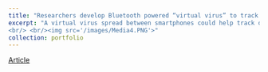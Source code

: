 ```yaml
---
title: "Researchers develop Bluetooth powered “virtual virus” to track COVID-19’s spread"
excerpt: "A virtual virus spread between smartphones could help track disease transmissions in real-time
<br/> <br/><img src='/images/Media4.PNG'>"
collection: portfolio
---
```

[Article](https://cee.mit.edu/researchers-develop-bluetooth-powered-virtual-virus-to-track-covid-19s-spread/)
